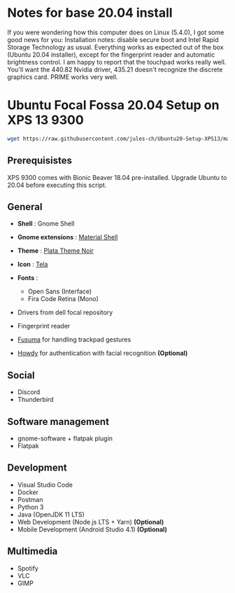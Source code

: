 # Notes for base 20.04 install

If you were wondering how this computer does on Linux (5.4.0), I got some good news for you:
Installation notes: disable secure boot and Intel Rapid Storage Technology as usual.
Everything works as expected out of the box (Ubuntu 20.04 installer), except for the fingerprint reader and automatic brightness control. I am happy to report that the touchpad works really well.
You'll want the 440.82 Nvidia driver, 435.21 doesn't recognize the discrete graphics card. PRIME works very well.



# Ubuntu Focal Fossa 20.04 Setup on XPS 13 9300

```bash
wget https://raw.githubusercontent.com/jules-ch/Ubuntu20-Setup-XPS13/master/setup.sh && sudo chmod +x setup.sh && ./setup.sh
```

## Prerequisistes

XPS 9300 comes with Bionic Beaver 18.04 pre-installed. 
Upgrade Ubuntu to 20.04 before executing this script.

## General

- **Shell** : Gnome Shell
- **Gnome extensions** : [Material Shell](https://github.com/material-shell/material-shell)
- **Theme** : [Plata Theme Noir](https://gitlab.com/tista500/plata-theme)
- **Icon** : [Tela](https://github.com/vinceliuice/Tela-icon-theme)
- **Fonts** :
  - Open Sans (Interface)
  - Fira Code Retina (Mono)

- Drivers from dell focal repository
- Fingerprint reader
- [Fusuma](https://github.com/iberianpig/fusuma) for handling trackpad gestures
- [Howdy](https://github.com/boltgolt/howdy) for authentication with facial recognition **(Optional)**


## Social

- Discord
- Thunderbird

## Software management

- gnome-software + flatpak plugin
- Flatpak

## Development

- Visual Studio Code
- Docker
- Postman
- Python 3
- Java (OpenJDK 11 LTS)
- Web Development (Node.js LTS + Yarn) **(Optional)**
- Mobile Development (Android Studio 4.1) **(Optional)**
    
## Multimedia

- Spotify
- VLC
- GIMP

